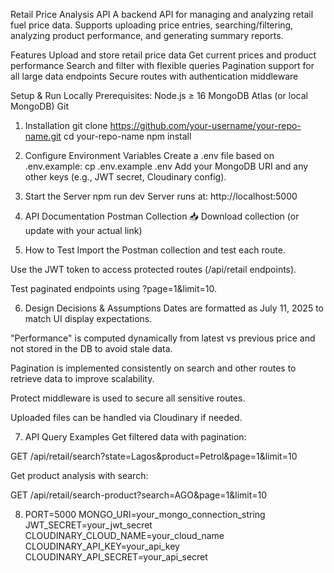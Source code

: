 Retail Price Analysis API
A backend API for managing and analyzing retail fuel price data. Supports uploading price entries, searching/filtering, analyzing product performance, and generating summary reports.

Features
Upload and store retail price data
Get current prices and product performance
Search and filter with flexible queries
Pagination support for all large data endpoints
Secure routes with authentication middleware

Setup & Run Locally
Prerequisites:
Node.js ≥ 16
MongoDB Atlas (or local MongoDB)
Git

1. Installation
git clone https://github.com/your-username/your-repo-name.git
cd your-repo-name
npm install

2. Configure Environment Variables
Create a .env file based on .env.example:
cp .env.example .env
Add your MongoDB URI and any other keys (e.g., JWT secret, Cloudinary config).

3. Start the Server
npm run dev
Server runs at: http://localhost:5000

4. API Documentation
Postman Collection
📥 Download collection (or update with your actual link)


5. How to Test
Import the Postman collection and test each route.

Use the JWT token to access protected routes (/api/retail endpoints).

Test paginated endpoints using ?page=1&limit=10.

6. Design Decisions & Assumptions
Dates are formatted as July 11, 2025 to match UI display expectations.

"Performance" is computed dynamically from latest vs previous price and not stored in the DB to avoid stale data.

Pagination is implemented consistently on search and other routes to retrieve data to improve scalability.

Protect middleware is used to secure all sensitive routes.

Uploaded files can be handled via Cloudinary if needed.

7. API Query Examples
Get filtered data with pagination:

GET /api/retail/search?state=Lagos&product=Petrol&page=1&limit=10

Get product analysis with search:

GET /api/retail/search-product?search=AGO&page=1&limit=10

8. PORT=5000
MONGO_URI=your_mongo_connection_string
JWT_SECRET=your_jwt_secret
CLOUDINARY_CLOUD_NAME=your_cloud_name
CLOUDINARY_API_KEY=your_api_key
CLOUDINARY_API_SECRET=your_api_secret

